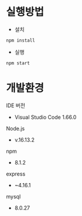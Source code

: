 # 실행방법
- 설치
```
npm install
```
- 실행
```
npm start
```

# 개발환경
IDE 버전

-   Visual Studio Code 1.66.0

Node.js

- v.16.13.2

npm

- 8.1.2

express

- ~4.16.1

mysql

- 8.0.27
